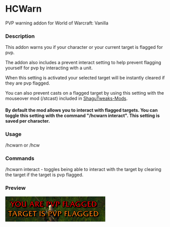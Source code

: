 # HCWarn
PVP warning addon for World of Warcraft: Vanilla

### Description
This addon warns you if your character or your current target is flagged for pvp.    

The addon also includes a prevent interact setting to help prevent flagging yourself for pvp by interacting with a unit.    

When this setting is activated your selected target will be instantly cleared if they are pvp flagged.    

You can also prevent casts on a flagged target by using this setting with the mouseover mod (/stcast) included in [ShaguTweaks-Mods](https://github.com/GryllsAddons/ShaguTweaks-Mods).

#### By default the mod allows you to interact with flagged targets. You can toggle this setting with the command "/hcwarn interact". This setting is saved per character.

### Usage
/hcwarn or /hcw    

### Commands
/hcwarn interact - toggles being able to interact with the target by clearing the target if the target is pvp flagged.

### Preview
![preview](https://raw.githubusercontent.com/GryllsAddons/AddonPreviews/main/HCWarn/HCWarn.png)
